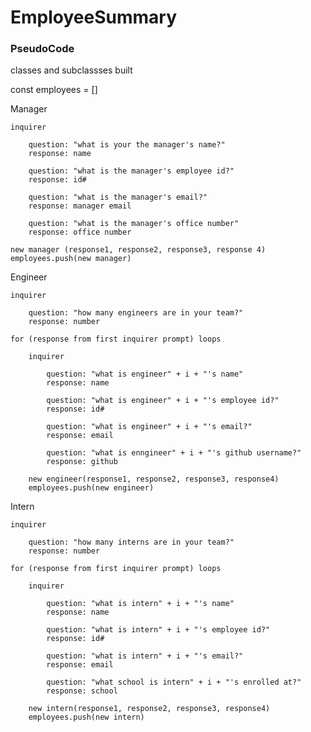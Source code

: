 # EmployeeSummary

### PseudoCode ###

classes and subclassses built

const employees = []

Manager

    inquirer 

        question: "what is your the manager's name?"
        response: name

        question: "what is the manager's employee id?"
        response: id#

        question: "what is the manager's email?"
        response: manager email

        question: "what is the manager's office number"
        response: office number

    new manager (response1, response2, response3, response 4)
    employees.push(new manager)
    

Engineer

    inquirer

        question: "how many engineers are in your team?"
        response: number

    for (response from first inquirer prompt) loops

        inquirer

            question: "what is engineer" + i + "'s name"
            response: name

            question: "what is engineer" + i + "'s employee id?"
            response: id#

            question: "what is engineer" + i + "'s email?"
            response: email

            question: "what is enngineer" + i + "'s github username?"
            response: github

        new engineer(response1, response2, response3, response4)
        employees.push(new engineer)

Intern

    inquirer

        question: "how many interns are in your team?"
        response: number

    for (response from first inquirer prompt) loops

        inquirer

            question: "what is intern" + i + "'s name"
            response: name

            question: "what is intern" + i + "'s employee id?"
            response: id#

            question: "what is intern" + i + "'s email?"
            response: email

            question: "what school is intern" + i + "'s enrolled at?"
            response: school

        new intern(response1, response2, response3, response4)
        employees.push(new intern)

        